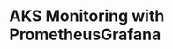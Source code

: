 # AKS Monitoring with PrometheusGrafana                                                                                                                                                                                                                              
